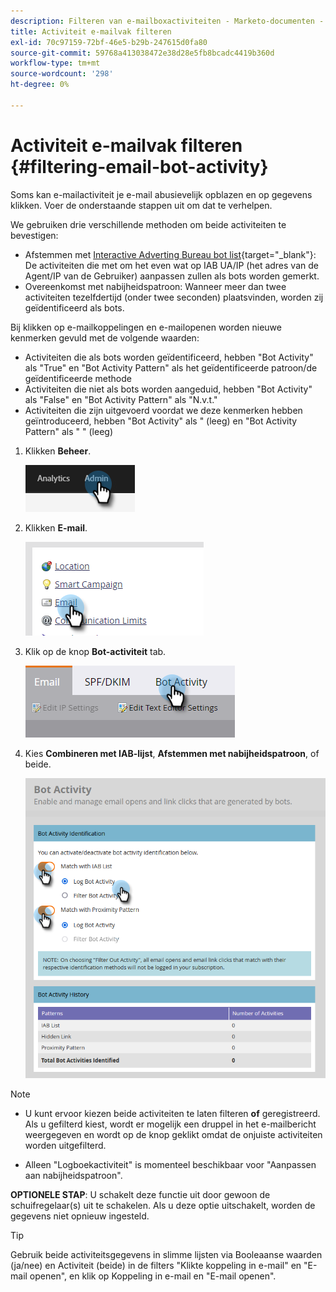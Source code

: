 ```yaml
---
description: Filteren van e-mailboxactiviteiten - Marketo-documenten - Productdocumentatie
title: Activiteit e-mailvak filteren
exl-id: 70c97159-72bf-46e5-b29b-247615d0fa80
source-git-commit: 59768a413038472e38d28e5fb8bcadc4419b360d
workflow-type: tm+mt
source-wordcount: '298'
ht-degree: 0%

---
```


# Activiteit e-mailvak filteren {#filtering-email-bot-activity}

Soms kan e-mailactiviteit je e-mail abusievelijk opblazen en op gegevens klikken. Voer de onderstaande stappen uit om dat te verhelpen.

We gebruiken drie verschillende methoden om beide activiteiten te bevestigen:

* Afstemmen met [Interactive Adverting Bureau bot list](https://www.iab.com/guidelines/iab-abc-international-spiders-bots-list/){target=&quot;_blank&quot;}: De activiteiten die met om het even wat op IAB UA/IP (het adres van de Agent/IP van de Gebruiker) aanpassen zullen als bots worden gemerkt.
* Overeenkomst met nabijheidspatroon: Wanneer meer dan twee activiteiten tezelfdertijd (onder twee seconden) plaatsvinden, worden zij geïdentificeerd als bots.

Bij klikken op e-mailkoppelingen en e-mailopenen worden nieuwe kenmerken gevuld met de volgende waarden:

* Activiteiten die als bots worden geïdentificeerd, hebben &quot;Bot Activity&quot; als &quot;True&quot; en &quot;Bot Activity Pattern&quot; als het geïdentificeerde patroon/de geïdentificeerde methode
* Activiteiten die niet als bots worden aangeduid, hebben &quot;Bot Activity&quot; als &quot;False&quot; en &quot;Bot Activity Pattern&quot; als &quot;N.v.t.&quot;
* Activiteiten die zijn uitgevoerd voordat we deze kenmerken hebben geïntroduceerd, hebben &quot;Bot Activity&quot; als &quot; (leeg) en &quot;Bot Activity Pattern&quot; als &quot; &quot; (leeg)

1. Klikken **Beheer**.

   ![](assets/filtering-email-bot-activity-1.png)

1. Klikken **E-mail**.

   ![](assets/filtering-email-bot-activity-2.png)

1. Klik op de knop **Bot-activiteit** tab.

   ![](assets/filtering-email-bot-activity-3.png)

1. Kies **Combineren met IAB-lijst**, **Afstemmen met nabijheidspatroon**, of beide.

   ![](assets/filtering-email-bot-activity-4.png)

>[!NOTE]
>
>* U kunt ervoor kiezen beide activiteiten te laten filteren **of** geregistreerd. Als u gefilterd kiest, wordt er mogelijk een druppel in het e-mailbericht weergegeven en wordt op de knop geklikt omdat de onjuiste activiteiten worden uitgefilterd.
>
>* Alleen &quot;Logboekactiviteit&quot; is momenteel beschikbaar voor &quot;Aanpassen aan nabijheidspatroon&quot;.


**OPTIONELE STAP**: U schakelt deze functie uit door gewoon de schuifregelaar(s) uit te schakelen. Als u deze optie uitschakelt, worden de gegevens niet opnieuw ingesteld.

>[!TIP]
>
>Gebruik beide activiteitsgegevens in slimme lijsten via Booleaanse waarden (ja/nee) en Activiteit (beide) in de filters &quot;Klikte koppeling in e-mail&quot; en &quot;E-mail openen&quot;, en klik op Koppeling in e-mail en &quot;E-mail openen&quot;.
